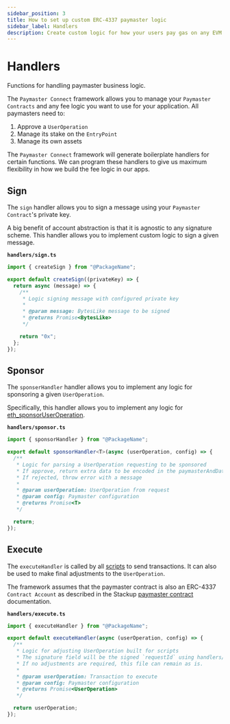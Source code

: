 ```yaml
---
sidebar_position: 3
title: How to set up custom ERC-4337 paymaster logic
sidebar_label: Handlers
description: Create custom logic for how your users pay gas on any EVM network using Paymaster Connect by Stackup. Start sponsoring gasless transactions today!
---
```


# Handlers

Functions for handling paymaster business logic.

<head>
  <meta name="title" content="How to set up custom ERC-4337 paymaster logic | Stackup" />
  <meta name="og:title" content="How to set up custom ERC-4337 paymaster logic | Stackup" />
  <meta name="description" content="Create custom logic for how your users pay gas on any EVM network using Paymaster Connect by Stackup. Start sponsoring gasless transactions today!" />
  <meta name="og:description" content="Create custom logic for how your users pay gas on any EVM network using Paymaster Connect by Stackup. Start sponsoring gasless transactions today!" />
  <meta name="keywords" content="gasless transactions,
    sponsor Ethereum transactions,
    pay gas fees,
    ERC-4337 paymaster,
    account abstraction,
    ERC-4337,
    EIP-4337" />
  <meta name="og:keywords" content="gasless transactions,
    sponsor Ethereum transactions,
    pay gas fees,
    ERC-4337 paymaster,
    account abstraction,
    ERC-4337,
    EIP-4337" />
</head>

The `Paymaster Connect` framework allows you to manage your `Paymaster Contracts` and any fee logic you want to use for your application. All paymasters need to:

1. Approve a `UserOperation`
2. Manage its stake on the `EntryPoint`
3. Manage its own assets

The `Paymaster Connect` framework will generate boilerplate handlers for certain functions. We can program these handlers to give us maximum flexibility in how we build the fee logic in our apps.

## Sign

The `sign` handler allows you to sign a message using your `Paymaster Contract`'s private key.

A big benefit of account abstraction is that it is agnostic to any signature scheme. This handler allows you to implement custom logic to sign a given message.

**`handlers/sign.ts`**

```typescript
import { createSign } from "@PackageName";

export default createSign((privateKey) => {
  return async (message) => {
    /**
     * Logic signing message with configured private key
     *
     * @param message: BytesLike message to be signed
     * @returns Promise<BytesLike>
     */

    return "0x";
  };
});
```

## Sponsor

The `sponserHandler` handler allows you to implement any logic for sponsoring a given `UserOperation`.

Specifically, this handler allows you to implement any logic for [eth_sponsorUserOperation](./rpc-methods.md#ethsponsoruseroperation).

**`handlers/sponsor.ts`**

```typescript
import { sponsorHandler } from "@PackageName";

export default sponsorHandler<T>(async (userOperation, config) => {
  /**
   * Logic for parsing a UserOperation requesting to be sponsored
   * If approve, return extra data to be encoded in the paymasterAndData
   * If rejected, throw error with a message
   *
   * @param userOperation: UserOperation from request
   * @param config: Paymaster configuration
   * @returns Promise<T>
   */

  return;
});
```

## Execute

The `executeHandler` is called by all [scripts](./scripts.md) to send transactions. It can also be used to make final adjustments to the `UserOperation`.

The framework assumes that the paymaster contract is also an ERC-4337 `Contract Account` as described in the Stackup [paymaster contract](../contracts/paymaster) documentation.

**`handlers/execute.ts`**

```typescript
import { executeHandler } from "@PackageName";

export default executeHandler(async (userOperation, config) => {
  /**
   * Logic for adjusting UserOperation built for scripts
   * The signature field will be the signed `requestId` using handlers/sign.ts
   * If no adjustments are required, this file can remain as is.
   *
   * @param userOperation: Transaction to execute
   * @param config: Paymaster configuration
   * @returns Promise<UserOperation>
   */

  return userOperation;
});
```
